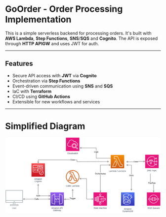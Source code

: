 # GoOrder - Order Processing Implementation

This is a simple serverless backend for processing orders. It's built with **AWS Lambda**, **Step Functions**, **SNS**/**SQS** and **Cognito**. The API is exposed through **HTTP APIGW** and uses JWT for auth.

---

## Features

- Secure API access with **JWT** via **Cognito**
- Orchestration via **Step Functions**
- Event-driven communication using **SNS** and **SQS**
- IaC with **Terraform**
- CI/CD using **GitHub Actions**
- Extensible for new workflows and services

---

# Simplified Diagram

![Architecture Diagram](docs/goorder-diagram.png)
